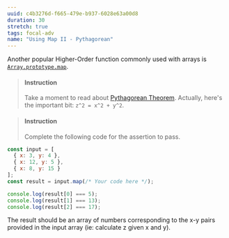 ```yaml
---
uuid: c4b3276d-f665-479e-b937-6028e63a00d8
duration: 30
stretch: true
tags: focal-adv
name: "Using Map II - Pythagorean"
---
```


Another popular Higher-Order function commonly used with arrays is [`Array.prototype.map`](https://developer.mozilla.org/en-US/docs/Web/JavaScript/Reference/Global_Objects/Array/map).

> #### Instruction
> Take a moment to read about [Pythagorean Theorem](https://en.wikipedia.org/wiki/Pythagorean_theorem). Actually, here's the important bit: `z^2 = x^2 + y^2`.

<div></div>

> #### Instruction
> Complete the following code for the assertion to pass. 

```javascript
const input = [
  { x: 3, y: 4 },
  { x: 12, y: 5 },
  { x: 8, y: 15 }
];
const result = input.map(/* Your code here */);

console.log(result[0] === 5);
console.log(result[1] === 13);
console.log(result[2] === 17);
```

The result should be an array of numbers corresponding to the x-y pairs provided in the input array (ie: calculate z given x and y).
